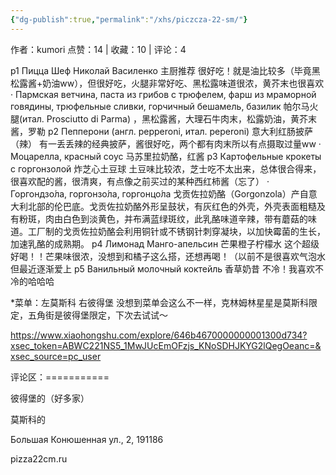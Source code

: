 ```yaml
---
{"dg-publish":true,"permalink":"/xhs/piczcza-22-sm/"}
---
```


作者：kumori
点赞：14   |   收藏：10   |   评论：4

p1 Пицца Шеф Николай Василенко 主厨推荐 很好吃！就是油比较多（毕竟黑松露酱+奶油ww），但很好吃，火腿非常好吃、黑松露味道很浓，黄芥末也很喜欢
· Пармская ветчина, паста из грибов с трюфелем, фарш из мраморной говядины, трюфельные сливки, горчичный бешамель, базилик 帕尔马火腿(итал. Prosciutto di Parma) ，黑松露酱，大理石牛肉末，松露奶油，黄芥末酱，罗勒
p2 Пепперони (англ. pepperoni, итал. peperoni) 意大利红肠披萨（辣） 有一丢丢辣的经典披萨，酱很好吃，两个都有肉末所以有点摄取过量ww
· Моцарелла, красный соус 马苏里拉奶酪，红酱
p3 Картофельные крокеты с горгонзолой 炸芝心土豆球 土豆味比较浓，芝士吃不太出来，总体很合得来，很喜欢配的酱，很清爽，有点像之前买过的某种西红柿酱（忘了）
· Горгондзо́ла, горгонзо́ла, горгонцо́ла
戈贡佐拉奶酪（Gorgonzola）产自意大利北部的伦巴底。戈贡佐拉奶酪外形呈鼓状，有灰红色的外壳，外壳表面粗糙及有粉斑，肉由白色到淡黄色，并布满蓝绿斑纹，此乳酪味道辛辣，带有蘑菇的味道。工厂制的戈贡佐拉奶酪会利用铜针或不锈钢针刺穿凝块，以加快霉菌的生长，加速乳酪的成熟期。
p4 Лимонад Манго-апельсин 芒果橙子柠檬水 这个超级好喝！！芒果味很浓，没想到和橘子这么搭，还想再喝！（以前不是很喜欢气泡水但最近逐渐爱上
p5 Ванильный молочный коктейль 香草奶昔 不冷！我喜欢不冷的哈哈哈
	
*菜单：左莫斯科 右彼得堡
没想到菜单会这么不一样，克林姆林星星是莫斯科限定，五角街是彼得堡限定，下次去试试～

https://www.xiaohongshu.com/explore/646b4670000000001300d734?xsec_token=ABWC221NS5_1MwJUcEmOFzjs_KNoSDHJKYG2lQegOeanc=&xsec_source=pc_user

评论区：===========

彼得堡的（好多家）

莫斯科的

Большая Конюшенная ул., 2, 191186

pizza22cm.ru